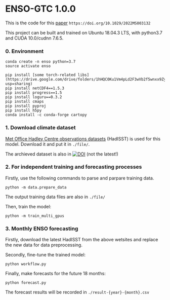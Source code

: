 # ENSO-GTC 1.0.0

This is the code for this [paper](https://agupubs.onlinelibrary.wiley.com/doi/full/10.1029/2022MS003132) `https://doi.org/10.1029/2022MS003132`

This project can be built and trained on Ubuntu 18.04.3 LTS, with python3.7 and CUDA 10.0/cudnn 7.6.5.

### 0. Environment
```
conda create -n enso python=3.7
source activate enso

pip install [some torch-related libs](https://drive.google.com/drive/folders/1hHQC0Ku1Vm4pLd2F3wVb2f5wnxx9ZyH6?usp=sharing)
pip install netCDF4==1.5.3
pip install progress==1.5
pip install loguru==0.3.2
pip install cmaps
pip install pyproj
pip install h5py
conda install -c conda-forge cartopy
```

### 1. Download climate dataset
[Met Office Hadley Centre observations datasets](https://www.metoffice.gov.uk/hadobs/hadisst/data/download.html) (HadISST) is used for this model. Download it and put it in `./file/`.

The archieved dataset is also in [![DOI](https://zenodo.org/badge/DOI/10.5281/zenodo.6426550.svg)](https://doi.org/10.5281/zenodo.6426550) (not the latest!)

### 2. For independent training and forecasting processes
Firstly, use the following commands to parse and parpare training data.
```
python -m data.prepare_data
```
The output training data files are also in `./file/`

Then, train the model:
```
python -m train_multi_gpus
```

### 3. Monthly ENSO forecasting
Firstly, download the latest HadISST from the above wetsites and replace the new data for data preprocessing.

Secondly, fine-tune the trained model:
```
python workflow.py
```

Finally, make forecasts for the future 18 months:
```
python forecast.py
```
The forecast results will be recorded in `./result-{year}-{month}.csv`
